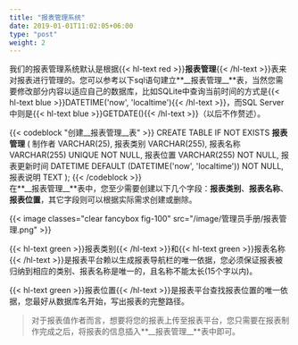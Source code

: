 ```yaml
---
title: "报表管理系统"
date: 2019-01-01T11:02:05+06:00
type: "post"
weight: 2
---
```


我们的报表管理系统默认是根据{{< hl-text red >}}__报表管理__{{< /hl-text >}}表来对报表进行管理的。您可以参考以下sql语句建立**\_\_报表管理\_\_**表，当然您需要修改部分内容以适应自己的数据库，比如SQLite中查询当前时间的方式是{{< hl-text blue >}}DATETIME('now', 'localtime'){{< /hl-text >}}，而SQL Server中则是{{< hl-text blue >}}GETDATE(){{< /hl-text >}}（以后不作赘述）。  

{{< codeblock "创建__报表管理__表" >}}
  CREATE TABLE IF NOT EXISTS __报表管理__ (
    制作者 VARCHAR(25),
    报表类别  VARCHAR(255),
    报表名称 VARCHAR(255) UNIQUE NOT NULL,
    报表位置 VARCHAR(255) NOT NULL,
    报表更新时间 DATETIME  DEFAULT (DATETIME('now', 'localtime')) NOT NULL,
    报表说明 TEXT
  );
{{< /codeblock >}}
<br>
在**\_\_报表管理\_\_**表中，您至少需要创建以下几个字段：**报表类别**、**报表名称**、**报表位置**，其它字段则可以根据实际需求创建或删除。

{{< image classes="clear fancybox fig-100" src="/image/管理员手册/报表管理.png" >}}
<br>
  
{{< hl-text green >}}报表类别{{< /hl-text >}}和{{< hl-text green >}}报表名称{{< /hl-text >}}是报表平台赖以生成报表导航栏的唯一依据，您必须保证报表被归纳到相应的类别、报表名称是唯一的，且名称不能太长(15个字以内)。  
  
{{< hl-text green >}}报表位置{{< /hl-text >}}是报表平台查找报表位置的唯一依据，您最好从数据库名开始，写出报表的完整路径。  

> 对于报表值作者而言，想要将您的报表上传至报表平台，您只需要在报表制作完成之后，将报表的信息插入**\_\_报表管理\_\_**表中即可。